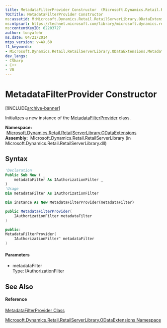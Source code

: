 ```yaml
---
title: MetadataFilterProvider Constructor  (Microsoft.Dynamics.Retail.RetailServerLibrary.ODataExtensions)
TOCTitle: MetadataFilterProvider Constructor
ms:assetid: M:Microsoft.Dynamics.Retail.RetailServerLibrary.ODataExtensions.MetadataFilterProvider.#ctor(System.Web.Http.Filters.IAuthorizationFilter)
ms:mtpsurl: https://technet.microsoft.com/library/microsoft.dynamics.retail.retailserverlibrary.odataextensions.metadatafilterprovider.metadatafilterprovider(v=AX.60)
ms:contentKeyID: 62203727
author: tonyafehr
ms.date: 04/21/2014
mtps_version: v=AX.60
f1_keywords:
- Microsoft.Dynamics.Retail.RetailServerLibrary.ODataExtensions.MetadataFilterProvider.#ctor
dev_langs:
- CSharp
- C++
- VB
---
```


# MetadataFilterProvider Constructor


[!INCLUDE[archive-banner](includes/archive-banner.md)]

Initializes a new instance of the [MetadataFilterProvider](metadatafilterprovider-class-microsoft-dynamics-retail-retailserverlibrary-odataextensions.md) class.

**Namespace:**  [Microsoft.Dynamics.Retail.RetailServerLibrary.ODataExtensions](microsoft-dynamics-retail-retailserverlibrary-odataextensions-namespace.md)  
**Assembly:**  Microsoft.Dynamics.Retail.RetailServerLibrary (in Microsoft.Dynamics.Retail.RetailServerLibrary.dll)

## Syntax

``` vb
'Declaration
Public Sub New ( _
    metadataFilter As IAuthorizationFilter _
)
'Usage
Dim metadataFilter As IAuthorizationFilter

Dim instance As New MetadataFilterProvider(metadataFilter)
```

``` csharp
public MetadataFilterProvider(
    IAuthorizationFilter metadataFilter
)
```

``` c++
public:
MetadataFilterProvider(
    IAuthorizationFilter^ metadataFilter
)
```

#### Parameters

  - metadataFilter  
    Type: IAuthorizationFilter  

## See Also

#### Reference

[MetadataFilterProvider Class](metadatafilterprovider-class-microsoft-dynamics-retail-retailserverlibrary-odataextensions.md)

[Microsoft.Dynamics.Retail.RetailServerLibrary.ODataExtensions Namespace](microsoft-dynamics-retail-retailserverlibrary-odataextensions-namespace.md)

